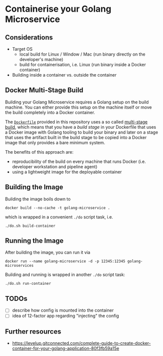 # Containerise your Golang Microservice

## Considerations

* Target OS
  * local build for Linux / Window / Mac (run binary directly on the developer's machine)
  * build for containerisation, i.e. Linux (run binary inside a Docker container) 
* Building inside a container vs. outside the container

## Docker Multi-Stage Build

Building your Golang Microservice requires a Golang setup on the build machine. You can either provide this setup on the machine itself or move the build completely into a Docker container.

The [`Dockerfile`](../../Dockerfile) provided in this repository uses a so called [multi-stage build](https://docs.docker.com/develop/develop-images/multistage-build/), which means that you have a *build stage* in your Dockerfile that uses a Docker image with Golang tooling to build your binary and later on a stage that uses the artifact built in the build stage to be copied into a Docker image that only provides a bare minimum system.

The benefits of this approach are:

* reproducibility of the build on every machine that runs Docker (i.e. developer workstation and pipeline agent)
* using a lightweight image for the deployable container

## Building the Image

Building the image boils down to

```shell
docker build --no-cache -t golang-microservice .
```

which is wrapped in a convenient `./do` script task, i.e.

```shell
./do.sh build-container
```

## Running the Image

After building the image, you can run it via

```shell
docker run --name golang-microservice -d -p 12345:12345 golang-microservices
```

Building and running is wrapped in another `./do` script task:

```shell
./do.sh run-container
```

## TODOs

- [ ] describe how config is mounted into the container
- [ ] idea of 12-factor app regarding "injecting" the config

## Further resources 
- https://levelup.gitconnected.com/complete-guide-to-create-docker-container-for-your-golang-application-80f3fb59a15e

